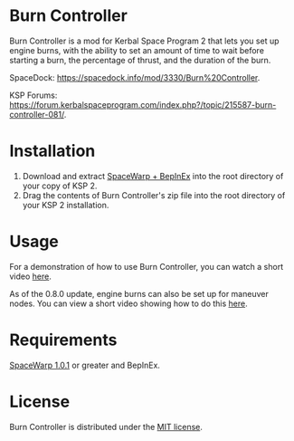 # Burn Controller
Burn Controller is a mod for Kerbal Space Program 2 that lets you set up engine burns, with the ability to set an amount of time to wait before starting a burn, the percentage of thrust, and the duration of the burn.

SpaceDock: https://spacedock.info/mod/3330/Burn%20Controller.

KSP Forums: https://forum.kerbalspaceprogram.com/index.php?/topic/215587-burn-controller-081/.

# Installation
1. Download and extract [SpaceWarp + BepInEx](https://spacedock.info/mod/3277/Space%20Warp%20+%20BepInEx) into the root directory of your copy of KSP 2.
2. Drag the contents of Burn Controller's zip file into the root directory of your KSP 2 installation.

# Usage
For a demonstration of how to use Burn Controller, you can watch a short video [here](https://www.youtube.com/watch?v=w6XSmQZpZj8).

As of the 0.8.0 update, engine burns can also be set up for maneuver nodes. You can view a short video showing how to do this [here](https://www.youtube.com/watch?v=A1gVaj15n_o).

# Requirements

[SpaceWarp 1.0.1](https://github.com/SpaceWarpDev/SpaceWarp/releases/tag/spacewarp-1.0.1) or greater and BepInEx.

# License

Burn Controller is distributed under the [MIT license](https://github.com/JohnsterSpaceProgramOfficial/BurnController/blob/main/LICENSE).
